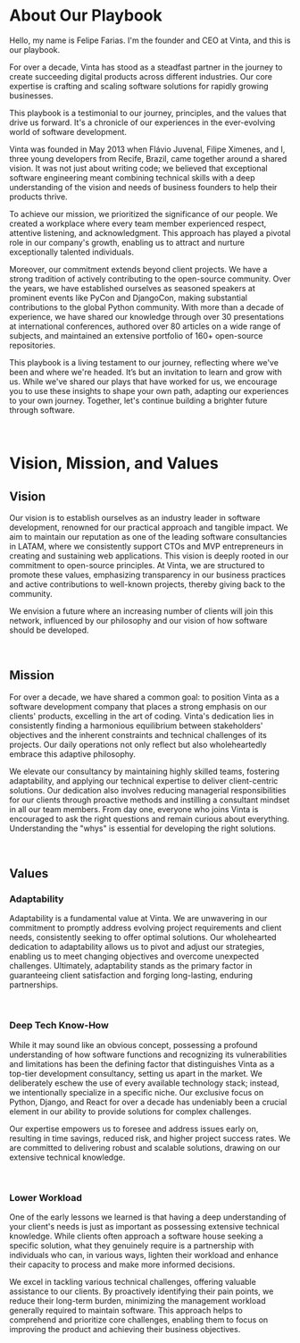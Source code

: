 # About Our Playbook
Hello, my name is Felipe Farias. I'm the founder and CEO at Vinta, and this is our playbook.

For over a decade, Vinta has stood as a steadfast partner in the journey to create succeeding digital products across different industries. Our core expertise is crafting and scaling software solutions for rapidly growing businesses.

This playbook is a testimonial to our journey, principles, and the values that drive us forward. It's a chronicle of our experiences in the ever-evolving world of software development.

Vinta was founded in May 2013 when Flávio Juvenal, Filipe Ximenes, and I, three young developers from Recife, Brazil, came together around a shared vision. It was not just about writing code; we believed that exceptional software engineering meant combining technical skills with a deep understanding of the vision and needs of business founders to help their products thrive.

To achieve our mission, we prioritized the significance of our people. We created a workplace where every team member experienced respect, attentive listening, and acknowledgment. This approach has played a pivotal role in our company's growth, enabling us to attract and nurture exceptionally talented individuals.

Moreover, our commitment extends beyond client projects. We have a strong tradition of actively contributing to the open-source community. Over the years, we have established ourselves as seasoned speakers at prominent events like PyCon and DjangoCon, making substantial contributions to the global Python community. With more than a decade of experience, we have shared our knowledge through over 30 presentations at international conferences, authored over 80 articles on a wide range of subjects, and maintained an extensive portfolio of 160+ open-source repositories.

This playbook is a living testament to our journey, reflecting where we've been and where we're headed. It’s but an invitation to learn and grow with us. While we've shared our plays that have worked for us, we encourage you to use these insights to shape your own path, adapting our experiences to your own journey. Together, let's continue building a brighter future through software.

<br>

# Vision, Mission, and Values
## Vision
Our vision is to establish ourselves as an industry leader in software development, renowned for our practical approach and tangible impact. We aim to maintain our reputation as one of the leading software consultancies in LATAM, where we consistently support CTOs and MVP entrepreneurs in creating and sustaining web applications. This vision is deeply rooted in our commitment to open-source principles. At Vinta, we are structured to promote these values, emphasizing transparency in our business practices and active contributions to well-known projects, thereby giving back to the community.

We envision a future where an increasing number of clients will join this network, influenced by our philosophy and our vision of how software should be developed.

‍

## Mission
For over a decade, we have shared a common goal: to position Vinta as a software development company that places a strong emphasis on our clients' products, excelling in the art of coding. Vinta's dedication lies in consistently finding a harmonious equilibrium between stakeholders' objectives and the inherent constraints and technical challenges of its projects. Our daily operations not only reflect but also wholeheartedly embrace this adaptive philosophy.

We elevate our consultancy by maintaining highly skilled teams, fostering adaptability, and applying our technical expertise to deliver client-centric solutions. Our dedication also involves reducing managerial responsibilities for our clients through proactive methods and instilling a consultant mindset in all our team members. From day one, everyone who joins Vinta is encouraged to ask the right questions and remain curious about everything. Understanding the "whys" is essential for developing the right solutions.

‍

## Values
### Adaptability
Adaptability is a fundamental value at Vinta. We are unwavering in our commitment to promptly address evolving project requirements and client needs, consistently seeking to offer optimal solutions. Our wholehearted dedication to adaptability allows us to pivot and adjust our strategies, enabling us to meet changing objectives and overcome unexpected challenges. Ultimately, adaptability stands as the primary factor in guaranteeing client satisfaction and forging long-lasting, enduring partnerships.

‍

### Deep Tech Know-How
While it may sound like an obvious concept, possessing a profound understanding of how software functions and recognizing its vulnerabilities and limitations has been the defining factor that distinguishes Vinta as a top-tier development consultancy, setting us apart in the market. We deliberately eschew the use of every available technology stack; instead, we intentionally specialize in a specific niche. Our exclusive focus on Python, Django, and React for over a decade has undeniably been a crucial element in our ability to provide solutions for complex challenges.

Our expertise empowers us to foresee and address issues early on, resulting in time savings, reduced risk, and higher project success rates. We are committed to delivering robust and scalable solutions, drawing on our extensive technical knowledge.

‍

### Lower Workload
One of the early lessons we learned is that having a deep understanding of your client's needs is just as important as possessing extensive technical knowledge. While clients often approach a software house seeking a specific solution, what they genuinely require is a partnership with individuals who can, in various ways, lighten their workload and enhance their capacity to process and make more informed decisions.

We excel in tackling various technical challenges, offering valuable assistance to our clients. By proactively identifying their pain points, we reduce their long-term burden, minimizing the management workload generally required to maintain software. This approach helps to comprehend and prioritize core challenges, enabling them to focus on improving the product and achieving their business objectives.
